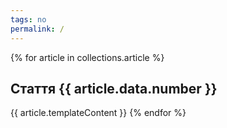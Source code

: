 ```yaml
---
tags: no
permalink: /
---
```


{% for article in collections.article %}

## Стаття {{ article.data.number }}

{{ article.templateContent }} {% endfor %}
